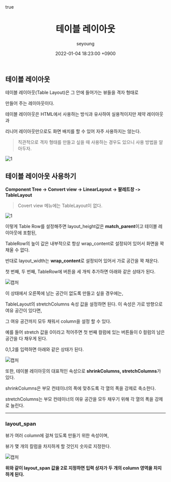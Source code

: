 ﻿---
title: "테이블 레이아웃"
author: seyoung
date: '2022-01-04 18:23:00 +0900'
categories: Android User_Interface
tags: [android,layout,tablelayout]
math: true
mermaid: true
---

## 테이블 레이아웃

테이블 레이아웃(Table Layout)은 그 안에 들어가는 뷰들을 격자 형태로 

만들어 주는 레이아웃이다. 

테이블 레이아웃은 HTML에서 사용하는 방식과 유사하여 실용적이지만 제약 레이아웃과

리니어 레이아웃만으로도 화면 배치를 할 수 있어 자주 사용하지는 않는다.

> 직관적으로 격자 형태를 만들고 싶을 때 사용하는 경우도 있으니 사용 방법을 알아두자.



![1](https://user-images.githubusercontent.com/54762273/148036848-0029c6a0-fd4e-4a4a-b299-f0afc635f694.png)


## 테이블 레이아웃 사용하기 

**Component Tree -> Convert view -> LinearLayout -> 팔레트창 -> TableLayout**

> Covert view 메뉴에는 TableLayout이 없다. 

![1](https://user-images.githubusercontent.com/54762273/148075217-01e6e311-26f7-48cf-a8cd-74cd14af3957.jpg)


이렇게 Table Row를 설정해주면 layout_height값은 **match_parent**이고 테이블 레이아웃에 포함된,

TableRow의 높이 값은 내부적으로 항상 wrap_content로 설정되어 있어서 화면을 꽉 채울 수 없다.

반대로 layout_width는 **wrap_content**로 설정되어 있어서 가로 공간을 꽉 채운다.


첫 번째, 두 번째, TableRow에 버튼을 세 개씩 추가하면 아래와 같은 상태가 된다.

![캡처](https://user-images.githubusercontent.com/54762273/148076153-36a0c092-402e-491a-be26-ce7354f0e649.PNG)


이 상태에서 오른쪽에 남는 공간이 없도록 만들고 싶을 경우에는, 

TableLayout의 stretchColumns 속성 값을 설정하면 된다. 이 속성은 가로 방향으로 여유 공간이 있다면,

그 여유 공간까지 모두 채워서 column을 설정 할 수 있다. 

예를 들어 stretch 값을 0이라고 적어주면 첫 번째 컬럼에 있는 버튼들이 0 컬럼의 남은 공간을 다 채우게 된다.

0,1,2를 입력하면 아래와 같은 상태가 된다. 


![캡처](https://user-images.githubusercontent.com/54762273/148076817-5d1b9d5a-2209-4eae-87d3-1fa0555c2558.PNG)

또한, 테이블 레이아웃의 대표적인 속성으로 **shrinkColumns, stretchColumns**가 있다.

shrinkColumns은 부모 컨테이너의 폭에 맞추도록 각 열의 폭을 강제로 축소한다.

stretchColumns는 부모 컨테이너의 여유 공간을 모두 채우기 위해 각 열의 폭을 강제로 늘린다. 

---


### layout_span

뷰가 여러 column에 걸쳐 있도록 만들기 위한 속성이며, 

뷰가 몇 개의 칼럼을 차지하게 할 것인지 숫자로 지정한다.

![캡처](https://user-images.githubusercontent.com/54762273/148078360-d58bf9ff-2e1c-4858-9f03-414fb31453c7.PNG)


**위와 같이 layout_span 값을 2로 지정하면 입력 상자가 두 개의 column 영역을 차지하게 된다.** 
